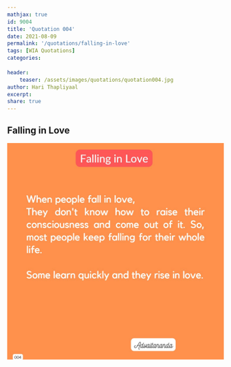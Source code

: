 ```yaml
---
mathjax: true
id: 9004
title: 'Quotation 004'
date: 2021-08-09
permalink: '/quotations/falling-in-love'
tags: [WIA Quotations] 
categories: 

header:
    teaser: /assets/images/quotations/quotation004.jpg
author: Hari Thapliyaal 
excerpt:
share: true 
---
```


## Falling in Love

![Falling in Love](/assets/images/quotations/quotation004.jpg)
